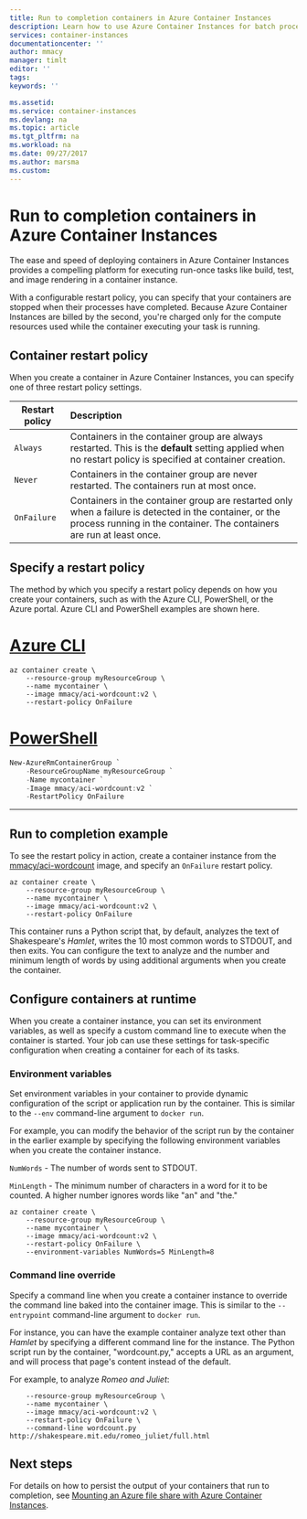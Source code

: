 ```yaml
---
title: Run to completion containers in Azure Container Instances
description: Learn how to use Azure Container Instances for batch processes like build jobs and image rendering.
services: container-instances
documentationcenter: ''
author: mmacy
manager: timlt
editor: ''
tags:
keywords: ''

ms.assetid:
ms.service: container-instances
ms.devlang: na
ms.topic: article
ms.tgt_pltfrm: na
ms.workload: na
ms.date: 09/27/2017
ms.author: marsma
ms.custom:
---
```


# Run to completion containers in Azure Container Instances

The ease and speed of deploying containers in Azure Container Instances provides a compelling platform for executing run-once tasks like build, test, and image rendering in a container instance.

With a configurable restart policy, you can specify that your containers are stopped when their processes have completed. Because Azure Container Instances are billed by the second, you're charged only for the compute resources used while the container executing your task is running.

## Container restart policy

When you create a container in Azure Container Instances, you can specify one of three restart policy settings.

| Restart policy   | Description |
| ---------------- | :---------- |
| `Always` | Containers in the container group are always restarted. This is the **default** setting applied when no restart policy is specified at container creation. |
| `Never` | Containers in the container group are never restarted. The containers run at most once. |
| `OnFailure` | Containers in the container group are restarted only when a failure is detected in the container, or the process running in the container. The containers are run at least once. |

## Specify a restart policy

The method by which you specify a restart policy depends on how you create your containers, such as with the Azure CLI, PowerShell, or the Azure portal. Azure CLI and PowerShell examples are shown here.

# [Azure CLI](#tab/azure-cli)

```azurecli-interactive
az container create \
    --resource-group myResourceGroup \
    --name mycontainer \
    --image mmacy/aci-wordcount:v2 \
    --restart-policy OnFailure
```

# [PowerShell](#tab/azure-powershell)

```powershell
New-AzureRmContainerGroup `
    -ResourceGroupName myResourceGroup `
    -Name mycontainer `
    -Image mmacy/aci-wordcount:v2 `
    -RestartPolicy OnFailure
```

---

## Run to completion example

To see the restart policy in action, create a container instance from the [mmacy/aci-wordcount](https://hub.docker.com/r/mmacy/aci-wordcount/) image, and specify an `OnFailure` restart policy.

```azurecli-interactive
az container create \
    --resource-group myResourceGroup \
    --name mycontainer \
    --image mmacy/aci-wordcount:v2 \
    --restart-policy OnFailure
```

This container runs a Python script that, by default, analyzes the text of Shakespeare's *Hamlet*, writes the 10 most common words to STDOUT, and then exits. You can configure the text to analyze and the number and minimum length of words by using additional arguments when you create the container.

## Configure containers at runtime

When you create a container instance, you can set its environment variables, as well as specify a custom command line to execute when the container is started. Your job can use these settings for task-specific configuration when creating a container for each of its tasks.

### Environment variables

Set environment variables in your container to provide dynamic configuration of the script or application run by the container. This is similar to the `--env` command-line argument to `docker run`.

For example, you can modify the behavior of the script run by the container in the earlier example by specifying the following environment variables when you create the container instance.

`NumWords` - The number of words sent to STDOUT.

`MinLength` - The minimum number of characters in a word for it to be counted. A higher number ignores words like "an" and "the."

```azurecli-interactive
az container create \
    --resource-group myResourceGroup \
    --name mycontainer \
    --image mmacy/aci-wordcount:v2 \
    --restart-policy OnFailure \
    --environment-variables NumWords=5 MinLength=8
```

### Command line override

Specify a command line when you create a container instance to override the command line baked into the container image. This is similar to the `--entrypoint` command-line argument to `docker run`.

For instance, you can have the example container analyze text other than *Hamlet* by specifying a different command line for the instance. The Python script run by the container, "wordcount.py," accepts a URL as an argument, and will process that page's content instead of the default.

For example, to analyze *Romeo and Juliet*:

```azurecli-interactive
    --resource-group myResourceGroup \
    --name mycontainer \
    --image mmacy/aci-wordcount:v2 \
    --restart-policy OnFailure \
    --command-line wordcount.py http://shakespeare.mit.edu/romeo_juliet/full.html
```

## Next steps

For details on how to persist the output of your containers that run to completion, see [Mounting an Azure file share with Azure Container Instances](container-instances-mounting-azure-files-volume.md).